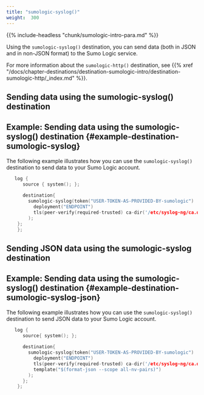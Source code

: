 ```yaml
---
title: "sumologic-syslog()"
weight:  300
---
```

<!-- DISCLAIMER: This file is based on the syslog-ng Open Source Edition documentation https://github.com/balabit/syslog-ng-ose-guides/commit/2f4a52ee61d1ea9ad27cb4f3168b95408fddfdf2 and is used under the terms of The syslog-ng Open Source Edition Documentation License. The file has been modified by Axoflow. -->

{{% include-headless "chunk/sumologic-intro-para.md" %}}

Using the `sumologic-syslog()` destination, you can send data (both in JSON and in non-JSON format) to the Sumo Logic service.

For more information about the `sumologic-http()` destination, see {{% xref "/docs/chapter-destinations/destination-sumologic-intro/destination-sumologic-http/_index.md" %}}.


## Sending data using the sumologic-syslog() destination


## Example: Sending data using the sumologic-syslog() destination {#example-destination-sumologic-syslog}

The following example illustrates how you can use the `sumologic-syslog()` destination to send data to your Sumo Logic account.

```c
   log {
      source { system(); };
    
      destination{
        sumologic-syslog(token("USER-TOKEN-AS-PROVIDED-BY-sumologic")
          deployment("ENDPOINT")
          tls(peer-verify(required-trusted) ca-dir('/etc/syslog-ng/ca.d'))
        );
    };
    };
```




## Sending JSON data using the sumologic-syslog destination


## Example: Sending data using the sumologic-syslog() destination {#example-destination-sumologic-syslog-json}

The following example illustrates how you can use the `sumologic-syslog()` destination to send JSON data to your Sumo Logic account.

```c
   log {
      source{ system(); };
    
      destination{
        sumologic-syslog(token("USER-TOKEN-AS-PROVIDED-BY-sumologic")
          deployment("ENDPOINT")
          tls(peer-verify(required-trusted) ca-dir('/etc/syslog-ng/ca.d'))
          template("$(format-json --scope all-nv-pairs)")
        );
      };
    };
```


